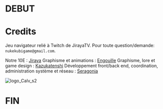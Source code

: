 # DEBUT

# Credits

Jeu navigateur relié à Twitch de JirayaTV.
Pour toute question/demande: `nukekubigame@gmail.com`.

Notre 10E : [Jiraya](https://twitter.com/Jirayalecochon)
Graphisme et animations : [Engouille](https://twitter.com/Engouille)
Graphisme, lore et game design : [Kazukatenshi](https://twitter.com/kazukatenshi)
Développement front/back end, coordination, administration système et réseau : [Seragonia](https://twitter.com/Seragonia_)

![logo_Calv_s2](https://user-images.githubusercontent.com/30507286/151718455-a564c0d6-4b2b-4e22-ac42-721008b18d4e.png)


# FIN
